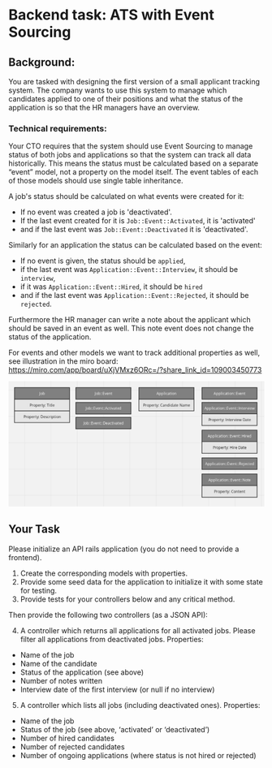 # Backend task: ATS with Event Sourcing

## Background:
You are tasked with designing the first version of a small applicant tracking
system. The company wants to use this system to manage which candidates
applied to one of their positions and what the status of the application is so that
the HR managers have an overview.

### Technical requirements:

Your CTO requires that the system should use Event Sourcing to manage status
of both jobs and applications so that the system can track all data historically.
This means the status must be calculated based on a separate “event” model,
not a property on the model itself. The event tables of each of those models
should use single table inheritance.

A job's status should be calculated on what events were created for it:
- If no event was created a job is 'deactivated'.
- If the last event created for it is `Job::Event::Activated`, it is 'activated'
- and if the last event was `Job::Event::Deactivated` it is 'deactivated'.

Similarly for an application the status can be calculated based on the event:
- If no event is given, the status should be `applied`,
- if the last event was `Application::Event::Interview`, it should be `interview`,
- if it was `Application::Event::Hired`, it should be `hired`
- and if the last event was `Application::Event::Rejected`, it should be
`rejected`.

Furthermore the HR manager can write a note about the applicant which should
be saved in an event as well. This note event does not change the status of the
application.

For events and other models we want to track additional properties as well, see
illustration in the miro board:
https://miro.com/app/board/uXjVMxz6ORc=/?share_link_id=109003450773

![illustration](properties.png "Properties.")

## Your Task

Please initialize an API rails application (you do not need to provide a frontend).

1. Create the corresponding models with properties.
2. Provide some seed data for the application to initialize it with some state
for testing.
3. Provide tests for your controllers below and any critical method.

Then provide the following two controllers (as a JSON API):

4. A controller which returns all applications for all activated jobs. Please filter
all applications from deactivated jobs. Properties:
- Name of the job
- Name of the candidate
- Status of the application (see above)
- Number of notes written
- Interview date of the first interview (or null if no interview)

5. A controller which lists all jobs (including deactivated ones). Properties:
- Name of the job
- Status of the job (see above, ‘activated’ or ‘deactivated’)
- Number of hired candidates
- Number of rejected candidates
- Number of ongoing applications (where status is not hired or
rejected)

